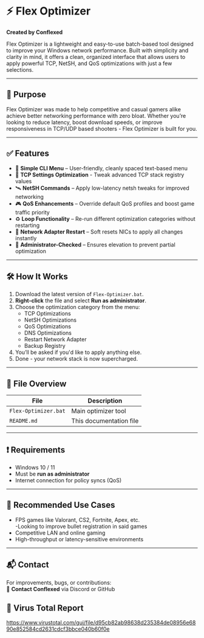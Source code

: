 # ⚡ Flex Optimizer

**Created by Conflexed**

Flex Optimizer is a lightweight and easy-to-use batch-based tool designed to improve your Windows network performance. Built with simplicity and clarity in mind, it offers a clean, organized interface that allows users to apply powerful TCP, NetSH, and QoS optimizations with just a few selections.

---

## 🎯 Purpose

Flex Optimizer was made to help competitive and casual gamers alike achieve better networking performance with zero bloat. Whether you’re looking to reduce latency, boost download speeds, or improve responsiveness in TCP/UDP based shooters - Flex Optimizer is built for you.

---

## ✅ Features

- 🧠 **Simple CLI Menu** – User-friendly, cleanly spaced text-based menu  
- 🔧 **TCP Settings Optimization** - Tweak advanced TCP stack registry values  
- 🛰️ **NetSH Commands** – Apply low-latency netsh tweaks for improved networking  
- 🎮 **QoS Enhancements** – Override default QoS profiles and boost game traffic priority  
- ♻️ **Loop Functionality** – Re-run different optimization categories without restarting  
- 🔄 **Network Adapter Restart** – Soft resets NICs to apply all changes instantly  
- 🔐 **Administrator-Checked** – Ensures elevation to prevent partial optimization  

---

## 🛠️ How It Works

1. Download the latest version of `Flex-Optimizer.bat`.
2. **Right-click** the file and select **Run as administrator**.
3. Choose the optimization category from the menu:
   - TCP Optimizations
   - NetSH Optimizations
   - QoS Optimizations
   - DNS Optimizations
   - Restart Network Adapter
   - Backup Registry
4. You’ll be asked if you'd like to apply anything else.
5. Done - your network stack is now supercharged.

---

## 📂 File Overview

| File                | Description                |
|---------------------|----------------------------|
| `Flex-Optimizer.bat` | Main optimizer tool         |
| `README.md`         | This documentation file     |

---

## ❗ Requirements

- Windows 10 / 11  
- Must be **run as administrator**  
- Internet connection for policy syncs (QoS)  

---

## 🧠 Recommended Use Cases

- FPS games like Valorant, CS2, Fortnite, Apex, etc.  
-Looking to improve bullet registration in said games
- Competitive LAN and online gaming  
- High-throughput or latency-sensitive environments  

---

## 📬 Contact

For improvements, bugs, or contributions:  
📧 **Contact Conflexed** via Discord or GitHub

## 🐛 Virus Total Report

https://www.virustotal.com/gui/file/d95cb82ab98638d235384de08956e6890e852584cd2631cdcf3bbce040b60f0e

